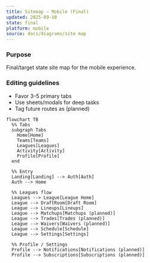 ```yaml
---
title: Sitemap — Mobile (Final)
updated: 2025-09-10
state: final
platform: mobile
source: docs/diagrams/site map
---
```


### Purpose
Final/target state site map for the mobile experience.

### Editing guidelines
- Favor 3–5 primary tabs
- Use sheets/modals for deep tasks
- Tag future routes as (planned)

```mermaid
flowchart TB
  %% Tabs
  subgraph Tabs
    Home[Home]
    Teams[Teams]
    Leagues[Leagues]
    Activity[Activity]
    Profile[Profile]
  end

  %% Entry
  Landing[Landing] --> Auth[Auth]
  Auth --> Home

  %% Leagues flow
  Leagues --> League[League Home]
  League --> DraftRoom[Draft Room]
  League --> Lineups[Lineups]
  League --> Matchups[Matchups (planned)]
  League --> Trades[Trades (planned)]
  League --> Waivers[Waivers (planned)]
  League --> Schedule[Schedule]
  League --> Settings[Settings]

  %% Profile / Settings
  Profile --> Notifications[Notifications (planned)]
  Profile --> Subscriptions[Subscriptions (planned)]
```
